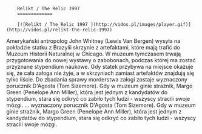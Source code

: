 
        Relikt / The Relic 1997 
        =============
        
        [![Relikt / The Relic 1997 ](http://vidos.pl/images/player.gif)](http://vidos.pl/relikt-the-relic-1997)
        
        
 Amerykański antropolog John Whitney (Lewis Van Bergen) wysyła na pokładzie statku z Brazylii skrzynie z artefaktami, które mają trafić do Muzeum Historii Naturalnej w Chicago. W muzeum tymczasem trwają przygotowania do nowej wystawy o zabobonach, podczas której ma zostać przyznane stypendium naukowe. Gdy statek przybywa na miejsce okazuje się, że cała załoga nie żyje, a w skrzyniach zamiast artefaktów znajdują się tylko liście. Do zbadania sprawy morderstwa załogi zostaje wyznaczony porucznik D'Agosta (Tom Sizemore). Gdy w muzeum ginie strażnik, Margo Green (Penelope Ann Miller), która jest jednym z kandydatów do stypendium, stara się odkryć co zabiło tych ludzi - wszyscy stracili swoje mózgi.  ... wyznaczony porucznik D'Agosta (Tom Sizemore). Gdy w muzeum ginie strażnik, Margo Green (Penelope Ann Miller), która jest jednym z kandydatów do stypendium, stara się odkryć co zabiło tych ludzi - wszyscy stracili swoje mózgi.
    